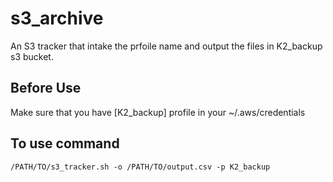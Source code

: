 # s3_archive

An S3 tracker that intake the prfoile name and output the files in K2_backup s3 bucket.


## Before Use
Make sure that you have [K2_backup] profile in your ~/.aws/credentials 

## To use command 

```
/PATH/TO/s3_tracker.sh -o /PATH/TO/output.csv -p K2_backup
```
